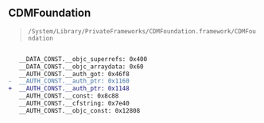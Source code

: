 ## CDMFoundation

> `/System/Library/PrivateFrameworks/CDMFoundation.framework/CDMFoundation`

```diff

   __DATA_CONST.__objc_superrefs: 0x400
   __DATA_CONST.__objc_arraydata: 0x60
   __AUTH_CONST.__auth_got: 0x46f8
-  __AUTH_CONST.__auth_ptr: 0x1160
+  __AUTH_CONST.__auth_ptr: 0x1148
   __AUTH_CONST.__const: 0x8c88
   __AUTH_CONST.__cfstring: 0x7e40
   __AUTH_CONST.__objc_const: 0x12808

```
